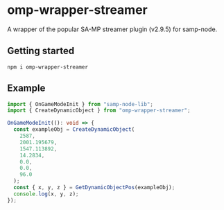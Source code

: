 # omp-wrapper-streamer

A wrapper of the popular SA-MP streamer plugin (v2.9.5) for samp-node.

## Getting started

```
npm i omp-wrapper-streamer
```

## Example

```ts
import { OnGameModeInit } from "samp-node-lib";
import { CreateDynamicObject } from "omp-wrapper-streamer";

OnGameModeInit((): void => {
  const exampleObj = CreateDynamicObject(
    2587,
    2001.195679,
    1547.113892,
    14.2834,
    0.0,
    0.0,
    96.0
  );
  const { x, y, z } = GetDynamicObjectPos(exampleObj);
  console.log(x, y, z);
});
```
